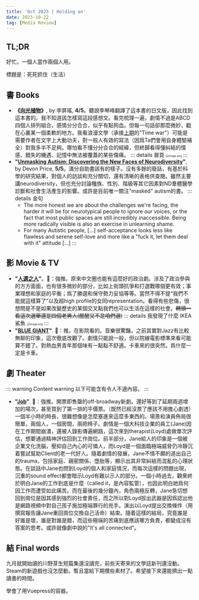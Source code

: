 ```yaml
---
title: 'Oct 2023 | Holding on'
date: 2023-10-22
tag: [Media Review]
---
```


## TL;DR

好忙。一個人當作兩個人用。

標題是：死死抓住（生活）


<!-- more -->

## 書 Books

+ **《[向光植物](https://www.books.com.tw/products/0010929845)》**, by 李屏瑤, **4/5**。聽說李琴峰翻譯了這本書的日文版，因此找到這本書的。我不知道該怎樣寫這段感想文。看完梳理一遍，劇情不過是ABCD四個人排列組合，感情分分合合，似乎有點狗血。但每一句話卻那麼微妙，戳在心裏某一個柔軟的地方。我看浪漫文學（承接[上期](https://sbeam.dev/posts/monthly-aug-2023.html#%E6%9B%B8-books)的"Time war"）可能是需要作者在文字上大動功夫，對一般人有效的寫法（因爲Ta們會用自身體驗補全）對我多半不足夠。哪怕看不懂分分合合的經緯，但終歸看得懂糾結的情感、錯失的機遇、記憶中無法被覆蓋的某些傷痛。
	::: details 扉頁
	<img src="https://s2.loli.net/2023/10/23/Ym91X6GFlUnBNqw.png" alt="image.png" style="zoom: 50%;" />
	:::
+ **"[Unmasking Autism: Discovering the New Faces of Neurodiversity](https://www.goodreads.com/book/show/58537365-unmasking-autism)"**, by Devon Price, **5/5**。滿分自助書該有的樣子。沒有多餘的廢話，有基於科學的研究結果，對個人的訪談和充分關切，還有清晰的表格供查閱。雖然主要講neurodiversity，但也充分討論種族、性別、階級等其它因素對ND羣體醫學診斷和社會生活產生的影響。或許是目前唯一關注"masked" autism的書。
	::: details 金句
	+ The more honest we are about the challenges we're facing, the harder it will be for neurotypical people to ignore our voices, or the fact that most public spaces are still incredibly inaccessible. Being more radically visible is also an exercise in unlearning shame.
	+ For many Autistic people, [...] self-acceptance looks less like flawless and serene self-love and more like a "fuck it, let them deal with it" attitude [...]
	:::

## 影 Movie & TV

+ **"[人選之人](https://www.netflix.com/title/81655481)"**。🍅：強推。原來中文圈也能有這麼好的政治劇。涉及了政治參與的方方面面，也有很多微妙的部分，比如上街頭抗爭和打選戰哪個更有效；事業理想和家庭的平衡；爲了勝選和保守勢力妥協等等。當然不得不提“我們不能就這樣算了”以及超high profile的女同representation。看得有些悲傷，很想問是不是如果改變歷史的某個交叉點我們也可以生活在這樣的社會。~~轉頭一看這次選舉還是四個老男人(醒醒又不是咱們選)~~
	::: details 我發現了什麼
	IKEA鯊魚
	<img src="https://s2.loli.net/2023/10/23/ho7j9v63ngMBk4t.png" alt="image.png" style="zoom:50%;" />
	:::
+ **"[BLUE GIANT](https://ja.wikipedia.org/wiki/BLUE_GIANT)"**. 🍅：推。在影院看的。音樂很驚豔，之前其實對Jazz有比較無聊的印象，這次徹底改觀了。劇情只能說一般，但以院線電影標準來看可能算不錯了。對熱血男青年那個味有一點點不舒適。卡車來的很突然。爲什麼一定是卡車。

## 劇 Theater

::: warning Content warning
以下可能含有令人不適內容。
:::

+ **"[Job](https://playbill.com/production/job-off-broadway-soho-playhouse-2023)"**. 🍅：強推。開票即售罄的off-broadway新劇。還好等到了延期兩週增加的場次，甚至買到了第一排的平價票。（既然已經沒票了應該不用擔心劇透）一個半小時的時長，很難想像是怎麼塞進來這麼多東西的。場景和演員佈局很簡單，兩個人，一個房間，兩把椅子。劇情是一個大科技企業的員工(Jane)因在工作期間崩潰，還被人錄影傳遍網路，這次來到therapist(Loyd)處做單次評估，想要通過精神評估回到工作崗位。前半部分，Jane給人的印象是一個被企業文化洗腦，壓抑自己內心的可憐人，而Loyd是一個面臨極端威脅仍冷靜沉着嘗試幫助Client的老一代好人。隨着劇情的發展，Jane不情不願的道出自己的trauma，包括家庭、親密關係、墮胎等，顯示出其非常糾結而混亂的心理狀態。在談話中Jane也問到Loyd的個人和家庭情況，而每次這樣的問題出現，沉重的sound effect都會暗示Loyd有難以示人的部分。一個小時過去，觀衆終於明白Jane的工作到底是什麼（called it，是內容監管），也因此明白她爲何因工作而遭受如此痛苦。而在最後的幾分鐘內，角色兩極反轉，Jane急切想回到崗位是因其感到強烈的社會責任，而之所以對Loyd拔出武器是因爲認出他是網路視頻中對自己孩子施加極端罪行的兇手。演出以Loyd提出交換條件（用撰寫報告讓Jane重回崗位交換自己活命）結束。隨着這樣的結局，究竟誰是好誰是壞，誰是對誰是錯，而這些極端的苦痛到底應該哪方負責，都變成沒有答案的思考。或許就像劇中說的"It's all connected"。

## 結 Final words

九月就開始讀的川野芽生短篇集還沒讀完，前些天寄來的文學誌新刊還沒動。Steam的新遊戲也沒怎麼動。暫且當給下期攢些素材了。希望接下來還能擠出一點讀書的時間。

學會了用Vuepress的容器。